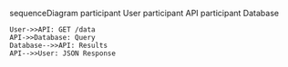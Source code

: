 sequenceDiagram
    participant User
    participant API
    participant Database

    User->>API: GET /data
    API->>Database: Query
    Database-->>API: Results
    API-->>User: JSON Response
